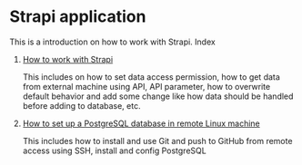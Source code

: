 # Strapi application

This is a introduction on how to work with Strapi.
Index

1. [How to work with Strapi](/notes/NOTES.md)

   This includes on how to set data access permission, how to get data from external machine using API, API parameter, how to overwrite default behavior and add some change like how data should be handled before adding to database, etc.

2. [How to set up a PostgreSQL database in remote Linux machine](/notes/PostgresSQL%20setup%20for%20Linux.md)

   This includes how to install and use Git and push to GitHub from remote access using SSH, install and config PostgreSQL
